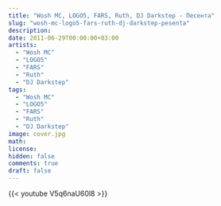 ```yaml
---
title: "Wosh MC, LOGO5, FARS, Ruth, DJ Darkstep - Песента" 
slug: "wosh-mc-logo5-fars-ruth-dj-darkstep-pesenta"
description: 
date: 2011-06-29T00:00:00+03:00
artists:
  - "Wosh MC"
  - "LOGO5"
  - "FARS"
  - "Ruth"
  - "DJ Darkstep"
tags:
  - "Wosh MC"
  - "LOGO5"
  - "FARS"
  - "Ruth"
  - "DJ Darkstep"
image: cover.jpg
math: 
license: 
hidden: false
comments: true
draft: false
---
```


{{< youtube V5q6naU60l8 >}}
